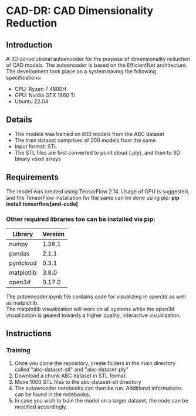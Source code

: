 # CAD-DR: CAD Dimensionality Reduction

## Introduction
A 3D convolutional autoencoder for the purpose of dimensionality reduction of CAD models. The autoencoder is based on the EfficientNet architecture. The development took place on a system having the following specifications:

- CPU: Ryzen 7 4800H
- GPU: Nvidia GTX 1660 Ti
- Ubuntu 22.04

## Details
- The models was trained on 800 models from the ABC dataset
- The train dataset comprises of 200 models from the same
- Input format: STL
- The STL files are first converted to point cloud (.ply), and then to 3D binary voxel arrays

## Requirements
The model was created using TensorFlow 2.14. Usage of GPU is suggested, and the TensorFlow installation for the same can be done using pip: 
**pip install tensorflow\[and-cuda\]**

### Other required libraries too can be installed via pip:
| Library | Version |
|---------|---------|
| numpy | 1.26.1 |
| pandas | 2.1.1 |
| pyntcloud | 0.3.1 |
| matplotlib | 3.8.0 |
| open3d | 0.17.0 |

The autoencoder.ipynb file contains code for visualizing in open3d as well as matplotlib.  
The matplotlib visualization will work on all systems while the open3d visualization is geared towards a higher quality, interactive visualization.  

## Instructions

### Training
1. Once you clone the repository, create folders in the main directory called "abc-dataset-stl" and "abc-dataset-ply"
2. Download a chunk ABC dataset in STL format.
3. Move 1000 STL files to the abc-dataset-stl directory
4. The autoencoder notebooks can then be run. Additional informations can be found in the notebooks.
5. In case you wish to train the model on a larger dataset, the code can be modified accordingly.
